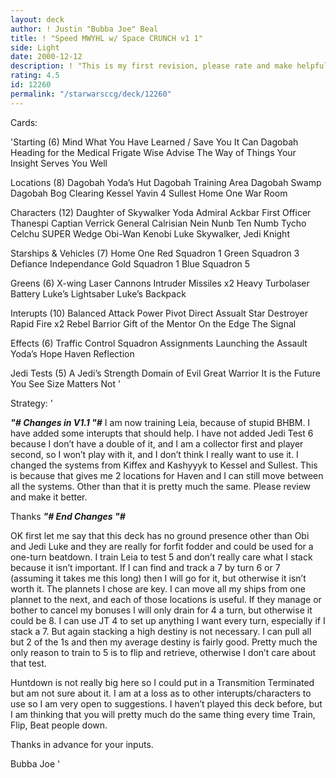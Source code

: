 ```yaml
---
layout: deck
author: ! Justin "Bubba Joe" Beal
title: ! "Speed MWYHL w/ Space CRUNCH v1 1"
side: Light
date: 2000-12-12
description: ! "This is my first revision, please rate and make helpful sugestions."
rating: 4.5
id: 12260
permalink: "/starwarsccg/deck/12260"
---
```

Cards: 

'Starting (6)
Mind What You Have Learned / Save You It Can
Dagobah
Heading for the Medical Frigate
Wise Advise
The Way of Things
Your Insight Serves You Well

Locations (8)
Dagobah Yoda’s Hut
Dagobah Training Area
Dagobah Swamp
Dagobah Bog Clearing
Kessel
Yavin 4
Sullest
Home One War Room

Characters (12)
Daughter of Skywalker
Yoda
Admiral Ackbar
First Officer Thanespi
Captian Verrick
General Calrisian
Nein Nunb
Ten Numb
Tycho Celchu
SUPER Wedge
Obi-Wan Kenobi
Luke Skywalker, Jedi Knight

Starships & Vehicles (7)
Home One
Red Squadron 1
Green Squadron 3
Defiance
Independance
Gold Squadron 1
Blue Squadron 5

Greens (6)
X-wing Laser Cannons
Intruder Missiles x2
Heavy Turbolaser Battery
Luke’s Lightsaber
Luke’s Backpack

Interupts (10)
Balanced Attack
Power Pivot
Direct Assualt
Star Destroyer
Rapid Fire x2
Rebel Barrior
Gift of the Mentor
On the Edge
The Signal

Effects (6)
Traffic Control
Squadron Assignments
Launching the Assault
Yoda’s Hope
Haven
Reflection

Jedi Tests (5)
A Jedi’s Strength
Domain of Evil
Great Warrior
It is the Future You See
Size Matters Not
'

Strategy: '

***"# Changes in V1.1 "#***
I am now training Leia, because of stupid BHBM.  I have added some interupts that should help.	I have not added Jedi Test 6 because I don’t have a double of it, and I am a collector first and player second, so I won’t play with it, and I don’t think I really want to use it.  I changed the systems from Kiffex and Kashyyyk to Kessel and Sullest.  This is because that gives me 2 locations for Haven and I can still move between all the systems.  Other than that it is pretty much the same.  Please review and make it better.

Thanks
***"# End Changes "#***


OK first let me say that this deck has no ground presence other than Obi and Jedi Luke and they are really for forfit fodder and could be used for a one-turn beatdown.  I train Leia to test 5 and don’t really care what I stack because it isn’t important.  If I can find and track a 7 by turn 6 or 7 (assuming it takes me this long) then I will go for it, but otherwise it isn’t worth it.  The plannets I chose are key.  I can move all my ships from one plannet to the next, and each of those locations is useful.  If they manage or bother to cancel my bonuses I will only drain for 4 a turn, but otherwise it could be 8.  I can use JT 4 to set up anything I want every turn, especially if I stack a 7.  But again stacking a high destiny is not necessary.  I can pull all but 2 of the 1s and then my average destiny is fairly good.  Pretty much the only reason to train to 5 is to flip and retrieve, otherwise I don’t care about that test.

Huntdown is not really big here so I could put in a Transmition Terminated but am not sure about it.  I am at a loss as to other interupts/characters to use so I am very open to suggestions.	I haven’t played this deck before, but I am thinking that you will pretty much do the same thing every time  Train, Flip, Beat people down.

Thanks in advance for your inputs.

Bubba Joe '
